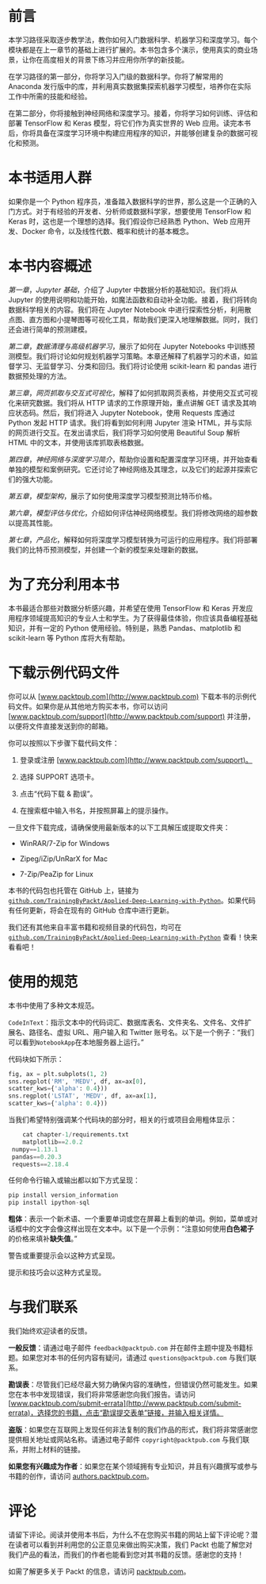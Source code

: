 # 前言

本学习路径采取逐步教学法，教你如何入门数据科学、机器学习和深度学习。每个模块都是在上一章节的基础上进行扩展的。本书包含多个演示，使用真实的商业场景，让你在高度相关的背景下练习并应用你所学的新技能。

在学习路径的第一部分，你将学习入门级的数据科学。你将了解常用的 Anaconda 发行版中的库，并利用真实数据集探索机器学习模型，培养你在实际工作中所需的技能和经验。

在第二部分，你将接触到神经网络和深度学习。接着，你将学习如何训练、评估和部署 TensorFlow 和 Keras 模型，将它们作为真实世界的 Web 应用。读完本书后，你将具备在深度学习环境中构建应用程序的知识，并能够创建复杂的数据可视化和预测。

# 本书适用人群

如果你是一个 Python 程序员，准备踏入数据科学的世界，那么这是一个正确的入门方式。对于有经验的开发者、分析师或数据科学家，想要使用 TensorFlow 和 Keras 时，这也是一个理想的选择。我们假设你已经熟悉 Python、Web 应用开发、Docker 命令，以及线性代数、概率和统计的基本概念。

# 本书内容概述

*第一章*，*Jupyter 基础*，介绍了 Jupyter 中数据分析的基础知识。我们将从 Jupyter 的使用说明和功能开始，如魔法函数和自动补全功能。接着，我们将转向数据科学相关的内容。我们将在 Jupyter Notebook 中进行探索性分析，利用散点图、直方图和小提琴图等可视化工具，帮助我们更深入地理解数据。同时，我们还会进行简单的预测建模。

*第二章*，*数据清理与高级机器学习*，展示了如何在 Jupyter Notebooks 中训练预测模型。我们将讨论如何规划机器学习策略。本章还解释了机器学习的术语，如监督学习、无监督学习、分类和回归。我们将讨论使用 scikit-learn 和 pandas 进行数据预处理的方法。

*第三章*，*网页抓取与交互式可视化*，解释了如何抓取网页表格，并使用交互式可视化来研究数据。我们将从 HTTP 请求的工作原理开始，重点讲解 GET 请求及其响应状态码。然后，我们将进入 Jupyter Notebook，使用 Requests 库通过 Python 发起 HTTP 请求。我们将看到如何利用 Jupyter 渲染 HTML，并与实际的网页进行交互。在发出请求后，我们将学习如何使用 Beautiful Soup 解析 HTML 中的文本，并使用该库抓取表格数据。

*第四章*，*神经网络与深度学习简介*，帮助你设置和配置深度学习环境，并开始查看单独的模型和案例研究。它还讨论了神经网络及其理念，以及它们的起源并探索它们的强大功能。

*第五章*，*模型架构*，展示了如何使用深度学习模型预测比特币价格。

*第六章*，*模型评估与优化*，介绍如何评估神经网络模型。我们将修改网络的超参数以提高其性能。

*第七章*，*产品化*，解释如何将深度学习模型转换为可运行的应用程序。我们将部署我们的比特币预测模型，并创建一个新的模型来处理新的数据。

# 为了充分利用本书

本书最适合那些对数据分析感兴趣，并希望在使用 TensorFlow 和 Keras 开发应用程序领域提高知识的专业人士和学生。为了获得最佳体验，你应该具备编程基础知识，并有一定的 Python 使用经验。特别是，熟悉 Pandas、matplotlib 和 scikit-learn 等 Python 库将大有帮助。

# 下载示例代码文件

你可以从 [www.packtpub.com](http://www.packtpub.com) 下载本书的示例代码文件。如果你是从其他地方购买本书，你可以访问 [www.packtpub.com/support](http://www.packtpub.com/support) 并注册，以便将文件直接发送到你的邮箱。

你可以按照以下步骤下载代码文件：

1.  登录或注册 [www.packtpub.com](http://www.packtpub.com/support)。

1.  选择 SUPPORT 选项卡。

1.  点击“代码下载 & 勘误”。

1.  在搜索框中输入书名，并按照屏幕上的提示操作。

一旦文件下载完成，请确保使用最新版本的以下工具解压或提取文件夹：

+   WinRAR/7-Zip for Windows

+   Zipeg/iZip/UnRarX for Mac

+   7-Zip/PeaZip for Linux

本书的代码包也托管在 GitHub 上，链接为 [`github.com/TrainingByPackt/Applied-Deep-Learning-with-Python`](https://github.com/TrainingByPackt/Applied-Deep-Learning-with-Python)。如果代码有任何更新，将会在现有的 GitHub 仓库中进行更新。

我们还有其他来自丰富书籍和视频目录的代码包，均可在 [`github.com/TrainingByPackt/Applied-Deep-Learning-with-Python`](https://github.com/TrainingByPackt/Applied-Deep-Learning-with-Python) 查看！快来看看吧！

# 使用的规范

本书中使用了多种文本规范。

`CodeInText`：指示文本中的代码词汇、数据库表名、文件夹名、文件名、文件扩展名、路径名、虚拟 URL、用户输入和 Twitter 账号名。以下是一个例子：“我们可以看到`NotebookApp`在本地服务器上运行。”

代码块如下所示：

```py
fig, ax = plt.subplots(1, 2)
sns.regplot('RM', 'MEDV', df, ax=ax[0],
scatter_kws={'alpha': 0.4}))
sns.regplot('LSTAT', 'MEDV', df, ax=ax[1],
scatter_kws={'alpha': 0.4}))
```

当我们希望特别强调某个代码块的部分时，相关的行或项目会用粗体显示：

```py
    cat chapter-1/requirements.txt
    matplotlib==2.0.2
 numpy==1.13.1
 pandas==0.20.3
 requests==2.18.4
```

任何命令行输入或输出都以如下方式呈现：

```py
pip install version_information 
pip install ipython-sql
```

**粗体**：表示一个新术语、一个重要单词或您在屏幕上看到的单词。例如，菜单或对话框中的文字会像这样出现在文本中。以下是一个示例：“注意如何使用**白色裙子**的价格来填补**缺失值**。”

警告或重要提示会以这种方式呈现。

提示和技巧会以这种方式呈现。

# 与我们联系

我们始终欢迎读者的反馈。

**一般反馈**：请通过电子邮件 `feedback@packtpub.com` 并在邮件主题中提及书籍标题。如果您对本书的任何内容有疑问，请通过 `questions@packtpub.com` 与我们联系。

**勘误表**：尽管我们已经尽最大努力确保内容的准确性，但错误仍然可能发生。如果您在本书中发现错误，我们将非常感谢您向我们报告。请访问 [www.packtpub.com/submit-errata](http://www.packtpub.com/submit-errata)，选择您的书籍，点击“勘误提交表单”链接，并输入相关详情。

**盗版**：如果您在互联网上发现任何非法复制的我们作品的形式，我们将非常感谢您提供相关地址或网站名称。请通过电子邮件 `copyright@packtpub.com` 与我们联系，并附上材料的链接。

**如果您有兴趣成为作者**：如果您在某个领域拥有专业知识，并且有兴趣撰写或参与书籍的创作，请访问 [authors.packtpub.com](http://authors.packtpub.com/)。

# 评论

请留下评论。阅读并使用本书后，为什么不在您购买书籍的网站上留下评论呢？潜在读者可以看到并利用您的公正意见来做出购买决策，我们 Packt 也能了解您对我们产品的看法，而我们的作者也能看到您对其书籍的反馈。感谢您的支持！

如需了解更多关于 Packt 的信息，请访问 [packtpub.com](https://www.packtpub.com/)。
